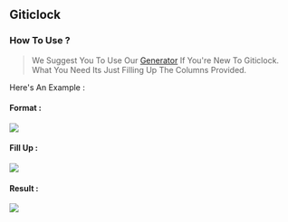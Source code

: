## Giticlock

### How To Use ?

> We Suggest You To Use Our [Generator](https://timerjsorg.netlify.app/generate) If You're New To Giticlock. What You Need Its Just Filling Up The Columns Provided. 

Here's An Example : 

#### Format : 
<img src="https://cdn.discordapp.com/attachments/707090525345415231/796333561798983690/unknown.png">

#### Fill Up :
<img src="https://cdn.discordapp.com/attachments/707090525345415231/796334036767080458/unknown.png">

#### Result : 
<img src="https://cdn.discordapp.com/attachments/707090525345415231/796334205231038504/unknown.png">
